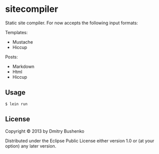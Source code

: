 # sitecompiler

Static site compiler. For now accepts the following input formats:

Templates:
* Mustache
* Hiccup

Posts:
* Markdown
* Html
* Hiccup

## Usage

	$ lein run

## License

Copyright © 2013 by Dmitry Bushenko

Distributed under the Eclipse Public License either version 1.0 or (at
your option) any later version.
